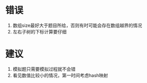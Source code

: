 # 错误

1. 数组size最好大于题目所给，否则有时可能会存在数组越界的情况
2. 左右子树的下标计算要仔细

# 建议

1. 模拟题只需要模拟过程就不会错
2. 看见数值比较小的情况，第一时间考虑hash映射
